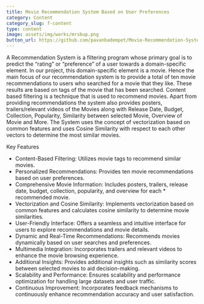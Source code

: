 ```yaml
---
title: Movie Recommendation System Based on User Preferences
category: Content
category_slug: f-content
type: content
image: assets/img/works/mrsbup.png
button_url: https://github.com/pavanbadempet/Movie-Recommendation-System-based-on-User-Preferences
---
```


A Recommendation System is a filtering program whose primary goal is to predict the “rating” or “preference” of a user towards a domain-specific element. In our project, this domain-specific element is a movie. Hence the main focus of our recommendation system is to provide a total of ten movie recommendations to users who searched for a movie that they like. These results are based on tags of the movie that has been searched. Content based filtering is a technique that is used to recommend movies. Apart from providing recommendations the system also provides posters, trailers/relevant videos of the Movies along with Release Date, Budget, Collection, Popularity, Similarity between selected Movie, Overview of Movie and More. The System uses the concept of vectorization based on common features and uses Cosine Similarity with respect to each other vectors to determine the most similar movies.

Key Features
* Content-Based Filtering: Utilizes movie tags to recommend similar movies.
* Personalized Recommendations: Provides ten movie recommendations based on user preferences.
* Comprehensive Movie Information: Includes posters, trailers, release date, budget, collection, popularity, and overview for each * recommended movie.
* Vectorization and Cosine Similarity: Implements vectorization based on common features and calculates cosine similarity to determine movie similarities.
* User-Friendly Interface: Offers a seamless and intuitive interface for users to explore recommendations and movie details.
* Dynamic and Real-Time Recommendations: Recommends movies dynamically based on user searches and preferences.
* Multimedia Integration: Incorporates trailers and relevant videos to enhance the movie browsing experience.
* Additional Insights: Provides additional insights such as similarity scores between selected movies to aid decision-making.
* Scalability and Performance: Ensures scalability and performance optimization for handling large datasets and user traffic.
* Continuous Improvement: Incorporates feedback mechanisms to continuously enhance recommendation accuracy and user satisfaction.